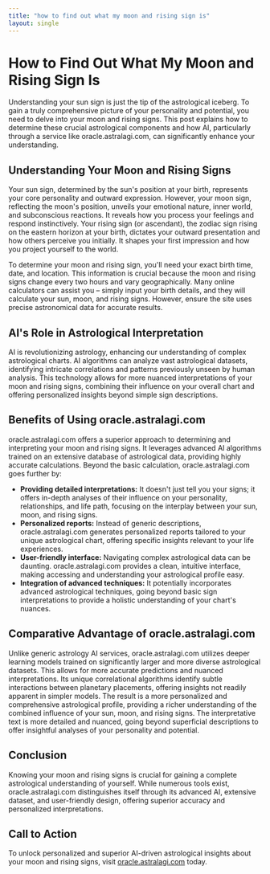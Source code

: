 ```yaml
---
title: "how to find out what my moon and rising sign is"
layout: single
---
```


# How to Find Out What My Moon and Rising Sign Is

Understanding your sun sign is just the tip of the astrological iceberg.  To gain a truly comprehensive picture of your personality and potential, you need to delve into your moon and rising signs.  This post explains how to determine these crucial astrological components and how AI, particularly through a service like oracle.astralagi.com, can significantly enhance your understanding.

## Understanding Your Moon and Rising Signs

Your sun sign, determined by the sun's position at your birth, represents your core personality and outward expression. However, your moon sign, reflecting the moon's position, unveils your emotional nature, inner world, and subconscious reactions. It reveals how you process your feelings and respond instinctively.  Your rising sign (or ascendant), the zodiac sign rising on the eastern horizon at your birth, dictates your outward presentation and how others perceive you initially.  It shapes your first impression and how you project yourself to the world.

To determine your moon and rising sign, you'll need your exact birth time, date, and location. This information is crucial because the moon and rising signs change every two hours and vary geographically.  Many online calculators can assist you – simply input your birth details, and they will calculate your sun, moon, and rising signs.  However, ensure the site uses precise astronomical data for accurate results.


## AI's Role in Astrological Interpretation

AI is revolutionizing astrology, enhancing our understanding of complex astrological charts. AI algorithms can analyze vast astrological datasets, identifying intricate correlations and patterns previously unseen by human analysis. This technology allows for more nuanced interpretations of your moon and rising signs, combining their influence on your overall chart and offering personalized insights beyond simple sign descriptions.


## Benefits of Using oracle.astralagi.com

oracle.astralagi.com offers a superior approach to determining and interpreting your moon and rising signs.  It leverages advanced AI algorithms trained on an extensive database of astrological data, providing highly accurate calculations.  Beyond the basic calculation, oracle.astralagi.com goes further by:

* **Providing detailed interpretations:**  It doesn't just tell you your signs; it offers in-depth analyses of their influence on your personality, relationships, and life path, focusing on the interplay between your sun, moon, and rising signs.
* **Personalized reports:**  Instead of generic descriptions, oracle.astralagi.com generates personalized reports tailored to your unique astrological chart, offering specific insights relevant to your life experiences.
* **User-friendly interface:** Navigating complex astrological data can be daunting. oracle.astralagi.com provides a clean, intuitive interface, making accessing and understanding your astrological profile easy.
* **Integration of advanced techniques:**  It potentially incorporates advanced astrological techniques, going beyond basic sign interpretations to provide a holistic understanding of your chart's nuances.


## Comparative Advantage of oracle.astralagi.com

Unlike generic astrology AI services, oracle.astralagi.com utilizes deeper learning models trained on significantly larger and more diverse astrological datasets.  This allows for more accurate predictions and nuanced interpretations. Its unique correlational algorithms identify subtle interactions between planetary placements, offering insights not readily apparent in simpler models.  The result is a more personalized and comprehensive astrological profile, providing a richer understanding of the combined influence of your sun, moon, and rising signs. The interpretative text is more detailed and nuanced, going beyond superficial descriptions to offer insightful analyses of your personality and potential.


## Conclusion

Knowing your moon and rising signs is crucial for gaining a complete astrological understanding of yourself. While numerous tools exist, oracle.astralagi.com distinguishes itself through its advanced AI, extensive dataset, and user-friendly design, offering superior accuracy and personalized interpretations.


## Call to Action

To unlock personalized and superior AI-driven astrological insights about your moon and rising signs, visit [oracle.astralagi.com](https://oracle.astralagi.com) today.